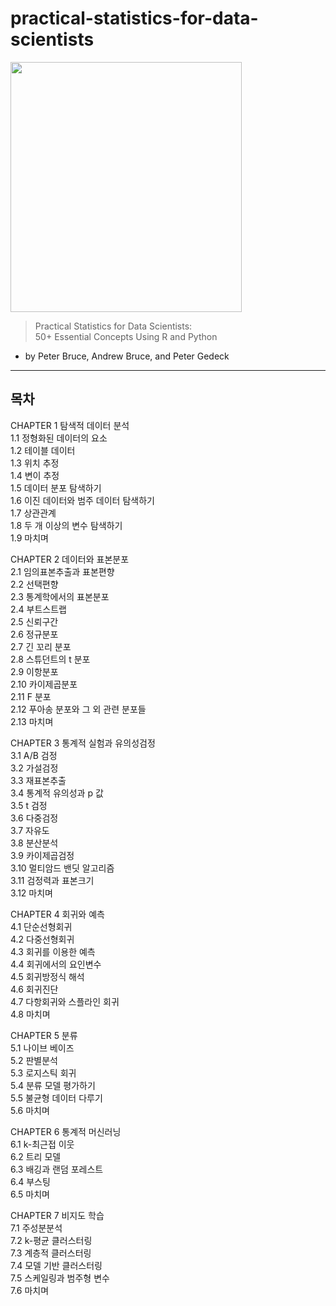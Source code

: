 # practical-statistics-for-data-scientists

<img src="https://user-images.githubusercontent.com/79828628/140241180-7df2c020-b38d-460e-8785-6a84da82e57b.jpg" width="370" height="400"/>  

> Practical Statistics for Data Scientists:   
  50+ Essential Concepts Using R and Python 

* by Peter Bruce, Andrew Bruce, and Peter Gedeck 

-----------------------------------------------------------------------------------------------------------------------------------------------------------
## 목차

CHAPTER 1 탐색적 데이터 분석  
1.1 정형화된 데이터의 요소  
1.2 테이블 데이터  
1.3 위치 추정  
1.4 변이 추정  
1.5 데이터 분포 탐색하기  
1.6 이진 데이터와 범주 데이터 탐색하기  
1.7 상관관계  
1.8 두 개 이상의 변수 탐색하기  
1.9 마치며  

CHAPTER 2 데이터와 표본분포  
2.1 임의표본추출과 표본편향  
2.2 선택편향  
2.3 통계학에서의 표본분포  
2.4 부트스트랩  
2.5 신뢰구간  
2.6 정규분포  
2.7 긴 꼬리 분포  
2.8 스튜던트의 t 분포  
2.9 이항분포  
2.10 카이제곱분포  
2.11 F 분포  
2.12 푸아송 분포와 그 외 관련 분포들  
2.13 마치며  

CHAPTER 3 통계적 실험과 유의성검정  
3.1 A/B 검정  
3.2 가설검정  
3.3 재표본추출  
3.4 통계적 유의성과 p 값  
3.5 t 검정  
3.6 다중검정  
3.7 자유도  
3.8 분산분석  
3.9 카이제곱검정  
3.10 멀티암드 밴딧 알고리즘  
3.11 검정력과 표본크기  
3.12 마치며  

CHAPTER 4 회귀와 예측  
4.1 단순선형회귀  
4.2 다중선형회귀  
4.3 회귀를 이용한 예측  
4.4 회귀에서의 요인변수  
4.5 회귀방정식 해석  
4.6 회귀진단  
4.7 다항회귀와 스플라인 회귀  
4.8 마치며  
  
CHAPTER 5 분류  
5.1 나이브 베이즈  
5.2 판별분석  
5.3 로지스틱 회귀  
5.4 분류 모델 평가하기  
5.5 불균형 데이터 다루기  
5.6 마치며  

CHAPTER 6 통계적 머신러닝  
6.1 k-최근접 이웃  
6.2 트리 모델  
6.3 배깅과 랜덤 포레스트  
6.4 부스팅  
6.5 마치며  

CHAPTER 7 비지도 학습  
7.1 주성분분석  
7.2 k-평균 클러스터링  
7.3 계층적 클러스터링  
7.4 모델 기반 클러스터링  
7.5 스케일링과 범주형 변수  
7.6 마치며  
